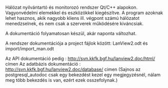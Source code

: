 Hálózat nyilvántartó és monitorozó rendszer Qt/C++ alapokon.
Vagyonvédelmi elemekkel és eszközökkel kiegészítve.
A program azoknak lehet hasznos, akik nagyobb kliens ill. végpont számú hálózatot menedzselnek, és nem csak a szerverek működésére kiváncsiak.

A dokumentáció folyamatosan készül, akár naponta változhat.

A rendszer dokumentációja a project fájlok között: LanView2.odt és import/import_man.odt 

Az API dokumentáció pedig : http://svn.kkfk.bgf.hu/lanview2.doc/html/ címen
Az adatbázis dokumentáció : http://svn.kkfk.bgf.hu/lanview2.doc/database/ cimen
(Sajnos az postgresql_autodoc csak egy bekezdést kezel egy megjegyzésnél, nálam meg több bekezdés is van, ezért ezek osszefolynak.)

